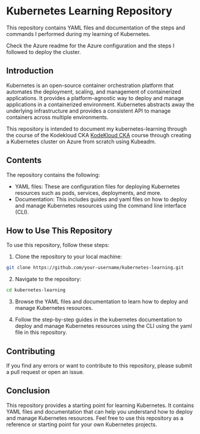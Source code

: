 # Kubernetes Learning Repository

This repository contains YAML files and documentation of the steps and commands I performed during my learning of Kubernetes.

Check the Azure readme for the Azure configuration and the steps I followed to deploy the cluster.

## Introduction

Kubernetes is an open-source container orchestration platform that automates the deployment, scaling, and management of containerized applications. It provides a platform-agnostic way to deploy and manage applications in a containerized environment. Kubernetes abstracts away the underlying infrastructure and provides a consistent API to manage containers across multiple environments.

This repository is intended to document my kubernetes-learning through the course of the Kodekloud CKA [KodeKloud CKA](https://kodekloud.com/courses/certified-kubernetes-administrator-cka/) course through creating a Kubernetes cluster on Azure from scratch using Kubeadm.

## Contents

The repository contains the following:

- YAML files: These are configuration files for deploying Kubernetes resources such as pods, services, deployments, and more.
- Documentation: This includes guides and yaml files on how to deploy and manage Kubernetes resources using the command line interface (CLI).

## How to Use This Repository

To use this repository, follow these steps:

1. Clone the repository to your local machine:

```bash
git clone https://github.com/your-username/kubernetes-learning.git
```

2. Navigate to the repository:

```bash
cd kubernetes-learning
```

3. Browse the YAML files and documentation to learn how to deploy and manage Kubernetes resources.

4. Follow the step-by-step guides in the kubernetes documentation to deploy and manage Kubernetes resources using the CLI using the yaml file in this repository.


## Contributing

If you find any errors or want to contribute to this repository, please submit a pull request or open an issue.

## Conclusion

This repository provides a starting point for learning Kubernetes. It contains YAML files and documentation that can help you understand how to deploy and manage Kubernetes resources. Feel free to use this repository as a reference or starting point for your own Kubernetes projects.
